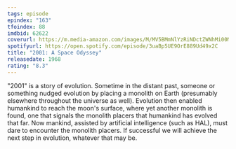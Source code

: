 ```yaml
---
tags: episode
epindex: "163"
tfoindex: 88
imdbid: 62622
coverurl: https://m.media-amazon.com/images/M/MV5BMmNlYzRiNDctZWNhMi00MzI4LThkZTctMTUzMmZkMmFmNThmXkEyXkFqcGdeQXVyNzkwMjQ5NzM@._V1_SY300_CR0,0,202,300_.jpg
spotifyurl: https://open.spotify.com/episode/3uaBp5UE9OrE889Ud49x2C
title: "2001: A Space Odyssey"
releasedate: 1968
rating: "8.3"
---
```


"2001" is a story of evolution. Sometime in the distant past, someone or something nudged evolution by placing a monolith on Earth (presumably elsewhere throughout the universe as well). Evolution then enabled humankind to reach the moon's surface, where yet another monolith is found, one that signals the monolith placers that humankind has evolved that far. Now mankind, assisted by artificial intelligence (such as HAL), must dare to encounter the monolith placers. If successful we will achieve the next step in evolution, whatever that may be.